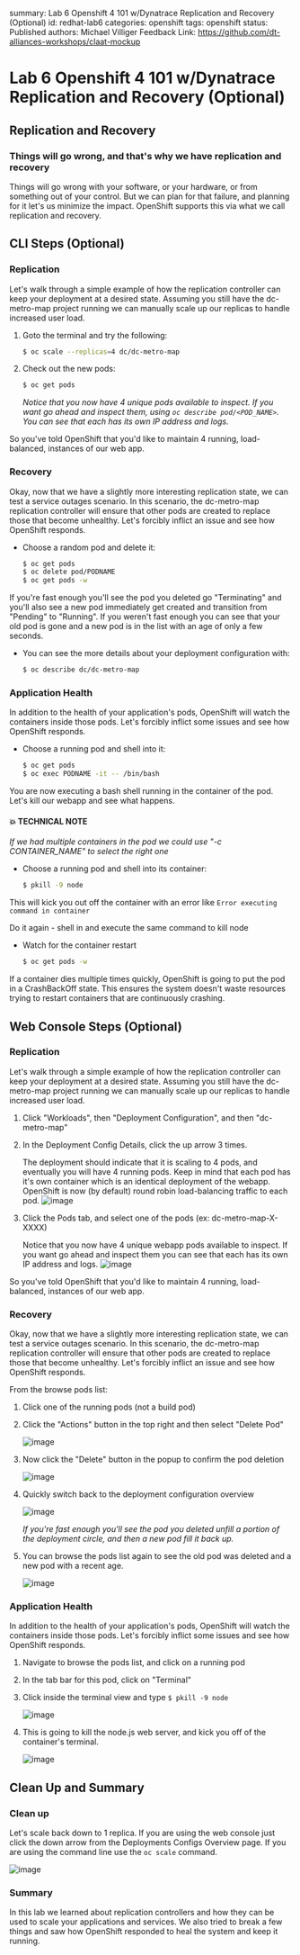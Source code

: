 summary: Lab 6 Openshift 4 101 w/Dynatrace Replication and Recovery (Optional)
id: redhat-lab6
categories: openshift
tags: openshift
status: Published
authors: Michael Villiger
Feedback Link: https://github.com/dt-alliances-workshops/claat-mockup

# Lab 6 Openshift 4 101 w/Dynatrace Replication and Recovery (Optional)

## Replication and Recovery

### Things will go wrong, and that's why we have replication and recovery
Things will go wrong with your software, or your hardware, or from something out of your control.  But we can plan for that failure, and planning for it let's us minimize the impact.  OpenShift supports this via what we call replication and recovery.

## CLI Steps (Optional)

### Replication
Let's walk through a simple example of how the replication controller can keep your deployment at a desired state.  Assuming you still have the dc-metro-map project running we can manually scale up our replicas to handle increased user load.


1. Goto the terminal and try the following:

    ```bash
    $ oc scale --replicas=4 dc/dc-metro-map
    ```

1. Check out the new pods:

    ```bash
    $ oc get pods
    ```

    _Notice that you now have 4 unique pods available to inspect.  If you want go ahead and inspect them, using ```oc describe pod/<POD_NAME>```. You can see that each has its own IP address and logs._

So you've told OpenShift that you'd like to maintain 4 running, load-balanced, instances of our web app.

### Recovery
Okay, now that we have a slightly more interesting replication state, we can test a service outages scenario. In this scenario, the dc-metro-map replication controller will ensure that other pods are created to replace those that become unhealthy.  Let's forcibly inflict an issue and see how OpenShift responds.


- Choose a random pod and delete it:

    ```bash
    $ oc get pods
    $ oc delete pod/PODNAME
    $ oc get pods -w
    ```

If you're fast enough you'll see the pod you deleted go "Terminating" and you'll also see a new pod immediately get created and transition from "Pending" to "Running".  If you weren't fast enough you can see that your old pod is gone and a new pod is in the list with an age of only a few seconds.

- You can see the more details about your deployment configuration with:

    ```bash
    $ oc describe dc/dc-metro-map
    ```

### Application Health
In addition to the health of your application's pods, OpenShift will watch the containers inside those pods.  Let's forcibly inflict some issues and see how OpenShift responds.  


- Choose a running pod and shell into it:

    ```bash
    $ oc get pods
    $ oc exec PODNAME -it -- /bin/bash
    ```

You are now executing a bash shell running in the container of the pod.  Let's kill our webapp and see what happens.

#### 💥 **TECHNICAL NOTE**
_If we had multiple containers in the pod we could use "-c CONTAINER_NAME" to select the right one_

- Choose a running pod and shell into its container:

    ```bash
    $ pkill -9 node
    ```

This will kick you out off the container with an error like ```Error executing command in container```

Do it again - shell in and execute the same command to kill node

- Watch for the container restart

    ```bash
    $ oc get pods -w
    ```

If a container dies multiple times quickly, OpenShift is going to put the pod in a CrashBackOff state.  This ensures the system doesn't waste resources trying to restart containers that are continuously crashing.

## Web Console Steps (Optional)

### Replication
Let's walk through a simple example of how the replication controller can keep your deployment at a desired state.  Assuming you still have the dc-metro-map project running we can manually scale up our replicas to handle increased user load.


1. Click "Workloads", then "Deployment Configuration", and then "dc-metro-map"

1. In the Deployment Config Details, click the up arrow 3 times.

    The deployment should indicate that it is scaling to 4 pods, and eventually you will have 4 running pods.  Keep in mind that each pod has it's own container which is an identical deployment of the webapp.  OpenShift is now (by default) round robin load-balancing traffic to each pod.
    ![image](img/ocp-lab-replicationrecovery-4pods.png)
1. Click the Pods tab, and select one of the pods (ex: dc-metro-map-X-XXXX)

    Notice that you now have 4 unique webapp pods available to inspect.  If you want go ahead and inspect them you can see that each has its own IP address and logs.
    ![image](img/ocp-lab-replicationrecovery-4podslist.png)

So you've told OpenShift that you'd like to maintain 4 running, load-balanced, instances of our web app.

### Recovery
Okay, now that we have a slightly more interesting replication state, we can test a service outages scenario. In this scenario, the dc-metro-map replication controller will ensure that other pods are created to replace those that become unhealthy.  Let's forcibly inflict an issue and see how OpenShift responds.

From the browse pods list:

1. Click one of the running pods (not a build pod)

1. Click the "Actions" button in the top right and then select "Delete Pod"

    ![image](img/ocp-lab-replicationrecovery-podaction.png)
1. Now click the "Delete" button in the popup to confirm the pod deletion

    ![image](img/ocp-lab-replicationrecovery-deletepod.png)
1. Quickly switch back to the deployment configuration overview
    
    ![image](img/ocp-lab-replicationrecovery-poddelete.png)
    
    _If you're fast enough you'll see the pod you deleted unfill a portion of the deployment circle, and then a new pod fill it back up._
1. You can browse the pods list again to see the old pod was deleted and a new pod with a recent age.

    ![image](img/ocp-lab-replicationrecovery-podrecovery.png)

### Application Health
In addition to the health of your application's pods, OpenShift will watch the containers inside those pods.  Let's forcibly inflict some issues and see how OpenShift responds.  


1. Navigate to browse the pods list, and click on a running pod

1. In the tab bar for this pod, click on "Terminal"

1. Click inside the terminal view and type ```$ pkill -9 node```

    ![image](img/ocp-lab-replicationrecovery-terminal.png)
1. This is going to kill the node.js web server, and kick you off of the container's terminal.

    ![image](img/ocp-lab-replicationrecovery-terminalkick.png)

## Clean Up and Summary

### Clean up
Let's scale back down to 1 replica.  If you are using the web console just click the down arrow from the Deployments Configs Overview page.  If you are using the command line use the ```oc scale``` command.

![image](img/ocp-lab-replicationrecovery-cleanup.png)
<br/>

### Summary
In this lab we learned about replication controllers and how they can be used to scale your applications and services.  We also tried to break a few things and saw how OpenShift responded to heal the system and keep it running.  
